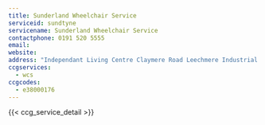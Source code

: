 ```yaml
---
title: Sunderland Wheelchair Service
serviceid: sundtyne
servicename: Sunderland Wheelchair Service
contactphone: 0191 520 5555
email: 
website: 
address: "Independant Living Centre Claymere Road Leechmere Industrial Estate  Sunderland Tyne & Wear SR2 9TS"
ccgservices:
  - wcs
ccgcodes:
  - e38000176
---
```


{{< ccg_service_detail >}}
